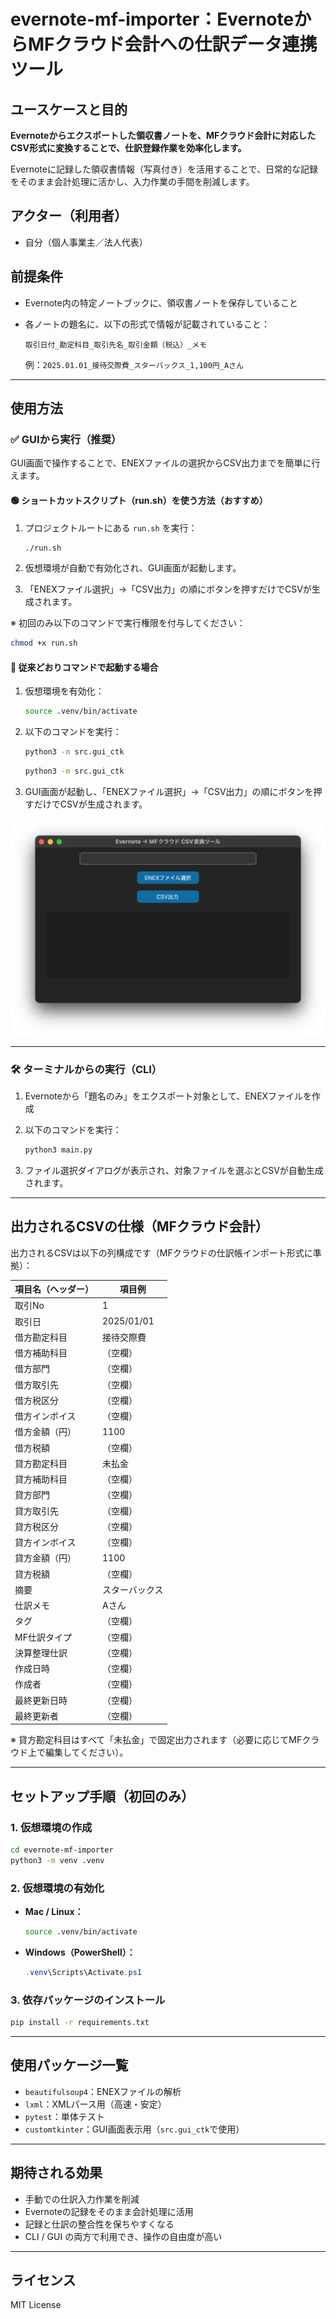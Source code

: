 # evernote-mf-importer：EvernoteからMFクラウド会計への仕訳データ連携ツール

## ユースケースと目的

**Evernoteからエクスポートした領収書ノートを、MFクラウド会計に対応したCSV形式に変換することで、仕訳登録作業を効率化します。**

Evernoteに記録した領収書情報（写真付き）を活用することで、日常的な記録をそのまま会計処理に活かし、入力作業の手間を削減します。

## アクター（利用者）

- 自分（個人事業主／法人代表）

## 前提条件

- Evernote内の特定ノートブックに、領収書ノートを保存していること
- 各ノートの題名に、以下の形式で情報が記載されていること：

  ```
  取引日付_勘定科目_取引先名_取引金額（税込）_メモ
  ```

  例：`2025.01.01_接待交際費_スターバックス_1,100円_Aさん`

---

## 使用方法

### ✅ GUIから実行（推奨）

GUI画面で操作することで、ENEXファイルの選択からCSV出力までを簡単に行えます。

#### 🟢 ショートカットスクリプト（run.sh）を使う方法（おすすめ）

1. プロジェクトルートにある `run.sh` を実行：

   ```bash
   ./run.sh
   ```

2. 仮想環境が自動で有効化され、GUI画面が起動します。
3. 「ENEXファイル選択」→「CSV出力」の順にボタンを押すだけでCSVが生成されます。

※ 初回のみ以下のコマンドで実行権限を付与してください：

```bash
chmod +x run.sh
```

#### 🧰 従来どおりコマンドで起動する場合

1. 仮想環境を有効化：

   ```bash
   source .venv/bin/activate
   ```

2. 以下のコマンドを実行：

   ```bash
   python3 -m src.gui_ctk
   ```
   ```bash
   python3 -m src.gui_ctk
   ```

3. GUI画面が起動し、「ENEXファイル選択」→「CSV出力」の順にボタンを押すだけでCSVが生成されます。

![画面イメージ](docs/screenshot_gui.png)

---

### 🛠 ターミナルからの実行（CLI）

1. Evernoteから「題名のみ」をエクスポート対象として、ENEXファイルを作成
2. 以下のコマンドを実行：

   ```bash
   python3 main.py
   ```

3. ファイル選択ダイアログが表示され、対象ファイルを選ぶとCSVが自動生成されます。

---

## 出力されるCSVの仕様（MFクラウド会計）

出力されるCSVは以下の列構成です（MFクラウドの仕訳帳インポート形式に準拠）：

| 項目名（ヘッダー）       | 項目例         |
|--------------------------|----------------|
| 取引No                   | 1              |
| 取引日                   | 2025/01/01     |
| 借方勘定科目             | 接待交際費     |
| 借方補助科目             | （空欄）       |
| 借方部門                 | （空欄）       |
| 借方取引先               | （空欄）       |
| 借方税区分               | （空欄）       |
| 借方インボイス           | （空欄）       |
| 借方金額（円）           | 1100           |
| 借方税額                 | （空欄）       |
| 貸方勘定科目             | 未払金         |
| 貸方補助科目             | （空欄）       |
| 貸方部門                 | （空欄）       |
| 貸方取引先               | （空欄）       |
| 貸方税区分               | （空欄）       |
| 貸方インボイス           | （空欄）       |
| 貸方金額（円）           | 1100           |
| 貸方税額                 | （空欄）       |
| 摘要                     | スターバックス |
| 仕訳メモ                 | Aさん          |
| タグ                     | （空欄）       |
| MF仕訳タイプ             | （空欄）       |
| 決算整理仕訳             | （空欄）       |
| 作成日時                 | （空欄）       |
| 作成者                   | （空欄）       |
| 最終更新日時             | （空欄）       |
| 最終更新者               | （空欄）       |

※ 貸方勘定科目はすべて「未払金」で固定出力されます（必要に応じてMFクラウド上で編集してください）。

---

## セットアップ手順（初回のみ）

### 1. 仮想環境の作成

```bash
cd evernote-mf-importer
python3 -m venv .venv
```

### 2. 仮想環境の有効化

- **Mac / Linux：**
    ```bash
    source .venv/bin/activate
    ```
- **Windows（PowerShell）：**
    ```powershell
    .venv\Scripts\Activate.ps1
    ```

### 3. 依存パッケージのインストール

```bash
pip install -r requirements.txt
```

---

## 使用パッケージ一覧

- `beautifulsoup4`：ENEXファイルの解析  
- `lxml`：XMLパース用（高速・安定）  
- `pytest`：単体テスト  
- `customtkinter`：GUI画面表示用（`src.gui_ctk`で使用）

---

## 期待される効果

- 手動での仕訳入力作業を削減
- Evernoteの記録をそのまま会計処理に活用
- 記録と仕訳の整合性を保ちやすくなる
- CLI / GUI の両方で利用でき、操作の自由度が高い

---

## ライセンス

MIT License
